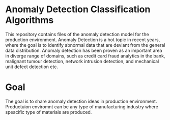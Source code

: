 # Anomaly Detection Classification Algorithms
This repository contains files of the anomaly detection model for the production environment.
Anomaly Detection is a hot topic in recent years, where the goal is to identify abnormal data that are deviant from the general data distribution. Anomaly detection has been proven as an important area in diverge range of domains, such as credit card fraud analytics in the bank, malignant tumour detection, network intrusion detection, and mechanical unit defect detection etc.

# Goal 
The goal is to share anomaly detection ideas in production environment. Productuion enviromnt can be any type of manufacturing industry where speacific type of materials are produced.
